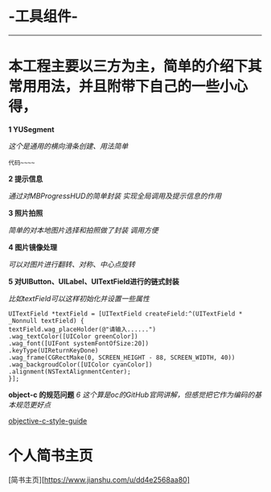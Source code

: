 # -工具组件-

<!--# 为啥已女神为名称呢?-->

<!--## 主要就是我的女神太美丽、太漂亮、太吸引人 以至于我的脑海里只剩下我的女神 -->
-------------

# 本工程主要以三方为主，简单的介绍下其常用用法，并且附带下自己的一些小心得，  


**1 YUSegment**  

*这个是通用的横向滑条创建、用法简单*
```
代码~~~~
```

**2 提示信息**  

*通过对MBProgressHUD的简单封装 实现全局调用及提示信息的作用*

**3 照片拍照**  

*简单的对本地图片选择和拍照做了封装 调用方便*

**4 图片镜像处理**  

*可以对图片进行翻转、对称、中心点旋转*

**5 对UIButton、UILabel、UITextField进行的链式封装**  

*比如textField可以这样初始化并设置一些属性*
```
UITextField *textField = [UITextField createField:^(UITextField * _Nonnull textField) {
textField.wag_placeHolder(@"请输入......")
.wag_textColor([UIColor greenColor])
.wag_font([UIFont systemFontOfSize:20])
.keyType(UIReturnKeyDone)
.wag_frame(CGRectMake(0, SCREEN_HEIGHT - 88, SCREEN_WIDTH, 40))
.wag_backgroudColor([UIColor cyanColor])
.alignment(NSTextAlignmentCenter);
}];
```


**object-c 的规范问题**
*6 这个算是oc的GitHub官网讲解，但感觉把它作为编码的基本规范更好点*  

[objective-c-style-guide](https://github.com/nytimes/objective-c-style-guide)


# 个人简书主页
[简书主页][https://www.jianshu.com/u/dd4e2568aa80]

